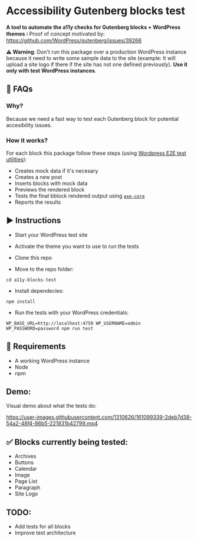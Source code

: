 # Accessibility Gutenberg blocks test
**A tool to automate the a11y checks for Gutenberg blocks + WordPress themes**
ℹ️ Proof of concept motivated by: https://github.com/WordPress/gutenberg/issues/39266


**⚠️ Warning**: Don't run this package over a production WordPress instance because it need to write some sample data to the site (example: It will upload a site logo if there if the site has not one defined previously). **Use it only with test WordPress instances**.

## 🙋 FAQs
### Why?
Because we need a fast way to test each Gutenberg block for potential accesibility issues.

### How it works?
For each block this package follow these steps (using [Wordpress E2E test utilities](https://developer.wordpress.org/block-editor/reference-guides/packages/packages-e2e-test-utils/)):
- Creates mock data if it's necesary
- Creates a new post
- Inserts blocks with mock data
- Previews the rendered block
- Tests the final bblock rendered output using [`axe-core`](https://developer.wordpress.org/block-editor/reference-guides/packages/packages-jest-puppeteer-axe/)
- Reports the results

## ▶️ Instructions
- Start your WordPress test site
- Activate the theme you want to use to run the tests
- Clone this repo

- Move to the repo folder:

`cd a11y-blocks-test`

- Install dependecies:

`npm install`

- Run the tests with your WordPress credentials:

`WP_BASE_URL=http://localhost:4759 WP_USERNAME=admin WP_PASSWORD=password npm run test`

## 🧰 Requirements
- A working WordPress instance
- Node
- npm

## Demo:
Visual demo about what the tests do:

https://user-images.githubusercontent.com/1310626/161099339-2deb7d38-54a2-48f4-86b5-221831b42799.mp4



## ✅ Blocks currently being tested:
- Archives
- Buttons
- Calendar
- Image
- Page List
- Paragraph
- Site Logo


## TODO:
- Add tests for all blocks
- Improve test architecture



